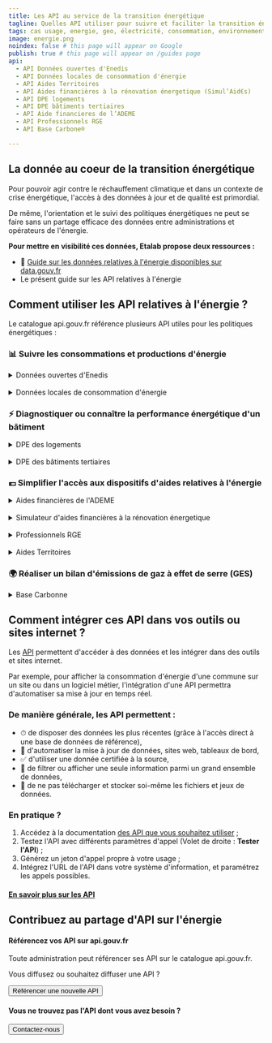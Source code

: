 ```yaml
---
title: Les API au service de la transition énergétique
tagline: Quelles API utiliser pour suivre et faciliter la transition énergétque ?
tags: cas usage, energie, geo, électricité, consommation, environnement, gaz, MTES, EDF, GRDF, Enedis, bilan, carbone, ademe, GES, climat
image: energie.png
noindex: false # this page will appear on Google
publish: true # this page will appear on /guides page
api:
  - API Données ouvertes d'Enedis
  - API Données locales de consommation d'énergie
  - API Aides Territoires
  - API Aides financières à la rénovation énergetique (Simul’Aid€s)
  - API DPE logements
  - API DPE bâtiments tertiaires
  - API Aide financieres de l’ADEME
  - API Professionnels RGE
  - API Base Carbone®

---
```


## La donnée au coeur de la transition énergétique

Pour pouvoir agir contre le réchauffement climatique et dans un contexte de crise énergétique, l'accès à des données à jour et de qualité est primordial.

De même, l'orientation et le suivi des politiques énergétiques ne peut se faire sans un partage efficace des données entre administrations et opérateurs de l'énergie.

**Pour mettre en visibilité ces données, Etalab propose deux ressources :**

- 📘 [Guide sur les données relatives à l'énergie disponibles sur data.gouv.fr](https://www.data.gouv.fr/fr/pages/donnees-energie/)
- Le présent guide sur les API relatives à l'énergie

## Comment utiliser les API relatives à l'énergie ?

Le catalogue api.gouv.fr référence plusieurs API utiles pour les politiques énergétiques :

### 📊 Suivre les consommations et productions d'énergie

<details>
<summary>Données ouvertes d'Enedis</summary>
L'API Données ouvertes d'Enedis permet d'accéder aux données sur les productions et consommations d'énergie au niveau national et local, ainsi qu'aux données sur les infrastructures.

<Button href="https://api.gouv.fr/les-api/api-donnees-ouvertes-enedis">Accéder à l'API</Button>
</details>

<br>

<details>
<summary>Données locales de consommation d'énergie</summary>
L'API Données locales de consommation d'énergie permet de suivre la consommation d'électricite, gaz, livraison de chaleur, froid et les ventes de carburants.

<Button href="https://api.gouv.fr/les-api/api-donnees-locales-energie">Accéder à l'API</Button>
</details>

### ⚡️ Diagnostiquer ou connaître la performance énergétique d'un bâtiment

<details>
<summary>DPE des logements</summary>
Cette API donne accès au recensement des diagnostics de performance énergétique (DPE) pour la France entière.

<Button href="https://api.gouv.fr/les-api/api_dpe_logements">Accéder à l'API</Button>
</details>

<br>

<details>
<summary>DPE des bâtiments tertiaires</summary>
Cette API donne accès au recensement des diagnostics de performance énergétique (DPE) des bâtiments tertiaires de la France entière.

<Button href="https://api.gouv.fr/les-api/api_dpe_batiments_publics">Accéder à l'API</Button>
</details>

### 💶 Simplifier l'accès aux dispositifs d'aides relatives à l'énergie

<details>
<summary>Aides financières de l'ADEME</summary>
L'API Aides financières de l'ADEME permet d'interroger l’ensemble des dossiers d’aides engagées par l’ADEME sur les trois dernières années, non confidentiels, sans limite de montants, pour des dossiers de subventions et d’aides remboursables.

<Button href="https://api.gouv.fr/les-api/api_aides_financieres_ademe">Accéder à l'API</Button>
</details>

<br>

<details>
<summary>Simulateur d'aides financières à la rénovation énergetique</summary>
L'API Aides financières à la rénovation énergetique permet d'interroger la liste des dispositifs d’aides financières, identifiées par les conseillers du réseau FAIRE et disponible via l'outil Simul’Aid€s.

<Button href="https://api.gouv.fr/les-api/api_aides_renovation_energetique">Accéder à l'API</Button>
</details>

<br>

<details>
<summary>Professionnels RGE</summary>
Cette API donne accès au recensement des entreprises RGE avec leur domaine de travaux. Elle permet de vérifier si une entreprise est agrée RGEE (Reconnu Garant de l'Environnement).

<Button href="https://api.gouv.fr/les-api/api_professionnels_rge">Accéder à l'API</Button>
</details>

<br>

<details>
<summary>Aides Territoires</summary>
Aides Territoires est un moteur de recherche qui permet de retrouver près de 3000 dispositifs d'aides publiques existants en fonction du territoire.

<Button href="https://api.gouv.fr/les-api/api-aides-territoires">Accéder à l'API</Button>
</details>

### 🌍 Réaliser un bilan d'émissions de gaz à effet de serre (GES)

<details>
<summary>Base Carbonne</summary>
La Base Carbone® est une base de données publique de facteurs d'émissions, nécessaires à la réalisation d’un bilan d’émissions de gaz à effet de serre (GES) et plus généralement tout exercice de comptabilité carbone.

<Button href="https://api.gouv.fr/les-api/api_base_carbone">Accéder à l'API</Button>
</details>

## Comment intégrer ces API dans vos outils ou sites internet ?

Les [API](/guides/api-definition) permettent d'accéder à des données et les intégrer dans des outils et sites internet. 

Par exemple, pour afficher la consommation d'énergie d'une commune sur un site ou dans un logiciel métier, l'intégration d'une API permettra d'automatiser sa mise à jour en temps réel.

### De manière générale, les API permettent :
- ⏱ de disposer des données les plus récentes (grâce à l'accès direct à une base de données de référence),
- 🤖 d'automatiser la mise à jour de données, sites web, tableaux de bord,
- ✅ d'utiliser une donnée certifiée à la source,
- 🔎 de filtrer ou afficher une seule information parmi un grand ensemble de données,
- 📂 de ne pas télécharger et stocker soi-même les fichiers et jeux de données.

### En pratique ?

1. Accédez à la documentation [des API que vous souhaitez utiliser](#comment-utiliser-les-api-relatives-a-l'energie-?) ;
2. Testez l'API avec différents paramètres d'appel (Volet de droite : **Tester l'API**) ;
3. Générez un jeton d'appel propre à votre usage ;
4. Intégrez l'URL de l'API dans votre système d'information, et paramétrez les appels possibles.

#### [En savoir plus sur les API](https://api.gouv.fr/guides/api-definition)

## Contribuez au partage d'API sur l'énergie

#### Référencez vos API sur api.gouv.fr 

Toute administration peut référencer ses API sur le catalogue api.gouv.fr. 

Vous diffusez ou souhaitez diffuser une API ?

<Button href="https://api.gouv.fr/nouvelle-api">Référencer une nouvelle API</Button>

#### Vous ne trouvez pas l'API dont vous avez besoin ?

<Button href="/parcours-client?source=preFooter">Contactez-nous</Button>
